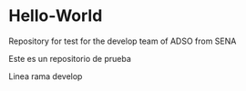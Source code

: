 # Hello-World
Repository for test for the develop team of ADSO from SENA

Este es un repositorio de prueba

Linea rama develop
